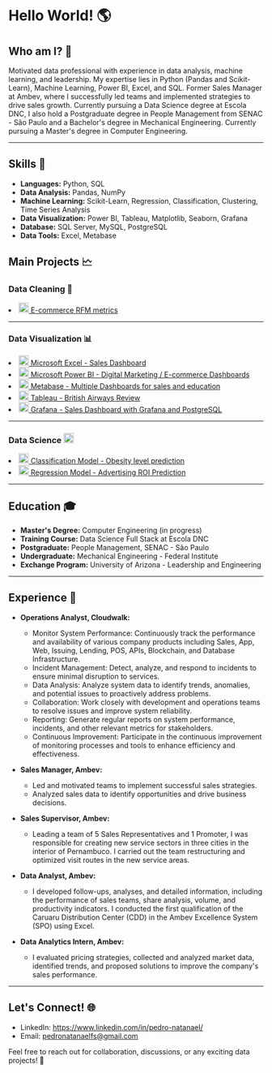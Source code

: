 <h1>Hello World! 🌎</h1>

<h2>Who am I? 🤔</h2>
Motivated data professional with experience in data analysis, machine learning, and leadership. My expertise lies in Python (Pandas and Scikit-Learn), Machine Learning, Power BI, Excel, and SQL. Former Sales Manager at Ambev, where I successfully led teams and implemented strategies to drive sales growth. Currently pursuing a Data Science degree at Escola DNC, I also hold a Postgraduate degree in People Management from SENAC - São Paulo and a Bachelor's degree in Mechanical Engineering. Currently pursuing a Master's degree in Computer Engineering.
<hr>
<h2>Skills 🚀</h2> 

- **Languages:** Python, SQL
- **Data Analysis:** Pandas, NumPy
- **Machine Learning:** Scikit-Learn, Regression, Classification, Clustering, Time Series Analysis
- **Data Visualization:** Power BI, Tableau, Matplotlib, Seaborn, Grafana
- **Database:** SQL Server, MySQL, PostgreSQL
- **Data Tools:** Excel, Metabase

<h2> Main Projects 🗠</h2>
<h3> Data Cleaning 🧹 </h3>
<a href = "https://github.com/pedronatanaelfs/data_cleaning" target = "_blank" > <li><img src="https://e7.pngegg.com/pngimages/400/576/png-clipart-e-commerce-computer-icons-shopping-cart-software-retail-overseas-development-institute-angle-text.png" alt="cleaning" width="20" height="20" /> E-commerce RFM metrics</li> </a>
<hr>
<h3> Data Visualization 📊</h3>
<a href = "https://github.com/pedronatanaelfs/excel_projects/tree/main" target = "_blank"> <li> <img src="https://icons.iconarchive.com/icons/carlosjj/microsoft-office-2013/256/Excel-icon.png" alt="excel" width="20" height="20" /> Microsoft Excel - Sales Dashboard  </li>  </a>
<a href = "https://github.com/pedronatanaelfs/power_BI_projects/tree/main" target = "_blank"> <li><img src="https://static-00.iconduck.com/assets.00/power-bi-icon-1536x2048-0xah5g2o.png" alt="powerBI" width="20" height="20" /> Microsoft Power BI - Digital Marketing / E-commerce Dashboards  </li> </a>
<a href = "https://github.com/pedronatanaelfs/metabase_projects" target = "_blank" > <li><img src="https://static-00.iconduck.com/assets.00/metabase-icon-1619x2048-qd3c9qpo.png" alt="perl" width="20" height="20" /> Metabase - Multiple Dashboards for sales and education  </li> </a>
<a href = "https://github.com/pedronatanaelfs/bitish_airways_review" target = "_blank" > <li><img src="https://cdn.worldvectorlogo.com/logos/tableau-software.svg" alt="perl" width="20" height="20" /> Tableau - British Airways Review  </li> </a>
<a href = "https://github.com/pedronatanaelfs/sales_analysis_grafana_postgree" target = "_blank" > <li><img src="https://cdn.iconscout.com/icon/free/png-256/free-grafana-3629403-3032396.png" alt="perl" width="20" height="20" /> Grafana - Sales Dashboard with Grafana and PostgreSQL  </li> </a>

<hr>
<h3> Data Science <img src ="https://cdn-icons-png.flaticon.com/512/4824/4824797.png" alt = "datascience" width = "20" height = "20" /> </h3>
<a href = "https://obesityprediction.streamlit.app/" target = "_blank" > <li><img src="https://cdn-icons-png.flaticon.com/512/5880/5880540.png" alt="classification" width="20" height="20" /> Classification Model - Obesity level prediction</li> </a>
<a href = "https://github.com/pedronatanaelfs/regression_model" target = "_blank" > <li><img src="https://cdn-icons-png.flaticon.com/512/7440/7440395.png" alt="regression" width="20" height="20" /> Regression Model - Advertising ROI Prediction</li> </a>

<hr>
<h2>Education 🎓</h2>

- **Master's Degree:** Computer Engineering (in progress)
- **Training Course:** Data Science Full Stack at Escola DNC
- **Postgraduate:** People Management, SENAC - São Paulo
- **Undergraduate:** Mechanical Engineering - Federal Institute
- **Exchange Program:** University of Arizona - Leadership and Engineering

<hr>
<h2>Experience 💼</h2> 

- **Operations Analyst, Cloudwalk:**
  - Monitor System Performance: Continuously track the performance and availability of various company products including Sales, App, Web, Issuing, Lending, POS, APIs, Blockchain, and Database Infrastructure.
  - Incident Management: Detect, analyze, and respond to incidents to ensure minimal disruption to services.
  - Data Analysis: Analyze system data to identify trends, anomalies, and potential issues to proactively address problems.
  - Collaboration: Work closely with development and operations teams to resolve issues and improve system reliability.
  - Reporting: Generate regular reports on system performance, incidents, and other relevant metrics for stakeholders.
  - Continuous Improvement: Participate in the continuous improvement of monitoring processes and tools to enhance efficiency and effectiveness.

- **Sales Manager, Ambev:**
  - Led and motivated teams to implement successful sales strategies.
  - Analyzed sales data to identify opportunities and drive business decisions.

- **Sales Supervisor, Ambev:**
  - Leading a team of 5 Sales Representatives and 1 Promoter, I was responsible for creating new service sectors in three cities in the interior of Pernambuco. I carried out the team restructuring and optimized visit routes in the new service areas.
 
- **Data Analyst, Ambev:**
  - I developed follow-ups, analyses, and detailed information, including the performance of sales teams, share analysis, volume, and productivity indicators. I conducted the first qualification of the Caruaru Distribution Center (CDD) in the Ambev Excellence System (SPO) using Excel.
 
- **Data Analytics Intern, Ambev:**
  - I evaluated pricing strategies, collected and analyzed market data, identified trends, and proposed solutions to improve the company's sales performance.
 
<hr>

<h2>Let's Connect! 🌐</h2> 

- LinkedIn: https://www.linkedin.com/in/pedro-natanael/
- Email: pedronatanaelfs@gmail.com

Feel free to reach out for collaboration, discussions, or any exciting data projects! 🚀

<!---
pedronatanaelfs/pedronatanaelfs is a ✨ special ✨ repository because its `README.md` (this file) appears on your GitHub profile.
You can click the Preview link to take a look at your changes.
--->

